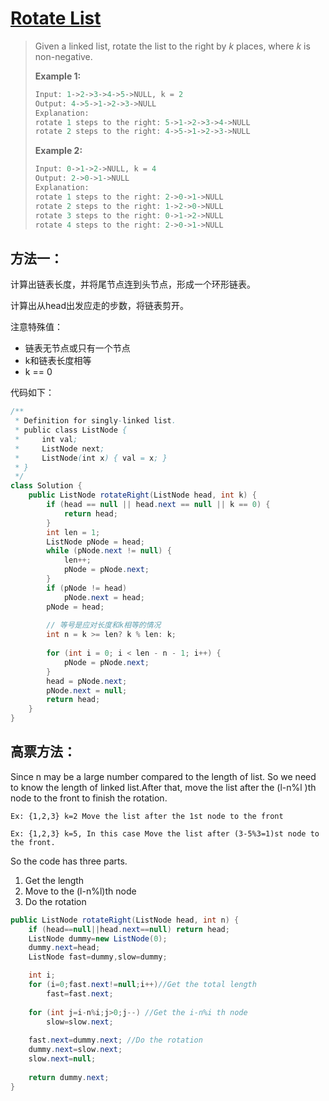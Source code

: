# [Rotate List][1]

> Given a linked list, rotate the list to the right by *k* places, where *k* is non-negative.
>
> **Example 1:**
>
> ```java
> Input: 1->2->3->4->5->NULL, k = 2
> Output: 4->5->1->2->3->NULL
> Explanation:
> rotate 1 steps to the right: 5->1->2->3->4->NULL
> rotate 2 steps to the right: 4->5->1->2->3->NULL
> ```
>
> **Example 2:**
>
> ```java
> Input: 0->1->2->NULL, k = 4
> Output: 2->0->1->NULL
> Explanation:
> rotate 1 steps to the right: 2->0->1->NULL
> rotate 2 steps to the right: 1->2->0->NULL
> rotate 3 steps to the right: 0->1->2->NULL
> rotate 4 steps to the right: 2->0->1->NULL
> ```



## 方法一：

计算出链表长度，并将尾节点连到头节点，形成一个环形链表。

计算出从head出发应走的步数，将链表剪开。

注意特殊值：

* 链表无节点或只有一个节点
* k和链表长度相等
* k == 0



代码如下：

```java
/**
 * Definition for singly-linked list.
 * public class ListNode {
 *     int val;
 *     ListNode next;
 *     ListNode(int x) { val = x; }
 * }
 */
class Solution {
    public ListNode rotateRight(ListNode head, int k) {
        if (head == null || head.next == null || k == 0) {
            return head;
        }
        int len = 1;
        ListNode pNode = head;
        while (pNode.next != null) {
            len++;
            pNode = pNode.next;
        }
        if (pNode != head)
            pNode.next = head;
        pNode = head;
        
        // 等号是应对长度和k相等的情况
        int n = k >= len? k % len: k;
        
        for (int i = 0; i < len - n - 1; i++) {
            pNode = pNode.next;
        }
        head = pNode.next;
        pNode.next = null;
        return head;
    }
}
```



## 高票方法：

Since n may be a large number compared to the length of list. So we need to know the length of linked list.After that, move the list after the (l-n%l )th node to the front to finish the rotation.

```
Ex: {1,2,3} k=2 Move the list after the 1st node to the front

Ex: {1,2,3} k=5, In this case Move the list after (3-5%3=1)st node to the front.
```

So the code has three parts.

1. Get the length
2. Move to the (l-n%l)th node
3. Do the rotation

```java
public ListNode rotateRight(ListNode head, int n) {
    if (head==null||head.next==null) return head;
    ListNode dummy=new ListNode(0);
    dummy.next=head;
    ListNode fast=dummy,slow=dummy;

    int i;
    for (i=0;fast.next!=null;i++)//Get the total length 
    	fast=fast.next;
    
    for (int j=i-n%i;j>0;j--) //Get the i-n%i th node
    	slow=slow.next;
    
    fast.next=dummy.next; //Do the rotation
    dummy.next=slow.next;
    slow.next=null;
    
    return dummy.next;
}
```





[1]: https://leetcode.com/problems/rotate-list/